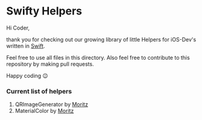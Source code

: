 # Swifty Helpers

Hi Coder,

thank you for checking out our growing library of little Helpers for iOS-Dev's written in [Swift](http://swift.org).

Feel free to use all files in this directory.
Also feel free to contribute to this repository by making pull requests.

Happy coding 😉

### Current list of helpers

1. QRImageGenerator by [Moritz](https://twitter.com/moritzlang97)
2. MaterialColor by [Moritz](https://twitter.com/moritzlang97)

